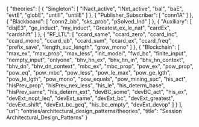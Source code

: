 {
    "theories": [
        {
            "Singleton": [
                "lNact_active",
                "lNxt_active",
                "baI",
                "baE",
                "evtE",
                "globE",
                "untilI",
                "untilE"
            ]
        },
        {
            "Publisher_Subscriber": [
                "conn1A"
            ]
        },
        {
            "Blackboard": [
                "conn2_bb",
                "sks_prob",
                "pSolved_Ind"
            ]
        },
        {
            "Auxiliary": [
                "disjE3",
                "ge_induct",
                "my_induct",
                "Greatest_ex_le_nat",
                "cardEx",
                "cardshift"
            ]
        },
        {
            "RF_LTL": [
                "ccard_same",
                "ccard_zero",
                "ccard_inc",
                "ccard_mono",
                "ccard_ub",
                "ccard_sum",
                "ccard_ex",
                "ccard_freq",
                "prefix_save",
                "length_suc_length",
                "grow_mono"
            ]
        },
        {
            "Blockchain": [
                "max_ex",
                "max_prop",
                "max_less",
                "init_model",
                "fwd_bc",
                "finite_input",
                "nempty_input",
                "onlyone",
                "bhv_hn_ex",
                "bhv_hn_in",
                "bhv_hn_context",
                "bhv_dn",
                "bhv_dn_context",
                "mbc_ex",
                "mbc_prop",
                "pow_ex",
                "pow_prop",
                "pow_eq",
                "pow_mbc",
                "pow_less",
                "pow_le_max",
                "pow_ge_lgth",
                "pow_le_lgth",
                "pow_mono",
                "pow_equals",
                "pow_mining_suc",
                "his_act",
                "hisPrev_prop",
                "hisPrev_nex_less",
                "his_le",
                "his_determ_base",
                "hisPrev_same",
                "his_determ_ext",
                "devBC_some",
                "devBC_act",
                "his_ex",
                "devExt_nopt_leq",
                "devExt_same",
                "devExt_bc",
                "devExt_greatest",
                "devExt_shift",
                "devExt_bc_geq",
                "his_bc_empty",
                "devExt_devop"
            ]
        }
    ],
    "url": "entries/architectural_design_patterns/theories",
    "title": "Session Architectural_Design_Patterns"
}